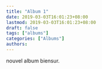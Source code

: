 ```yaml
---
title: "Album 1"
date: 2019-03-03T16:01:23+08:00
lastmod: 2019-03-03T16:01:23+08:00
draft: false
tags: ["albums"]
categories: ["Albums"]
authors:
---
```


nouvel album biensur.
